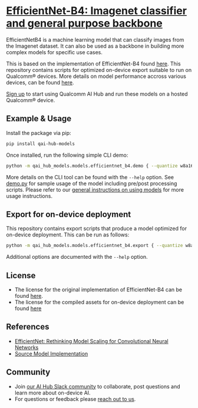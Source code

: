 # [EfficientNet-B4: Imagenet classifier and general purpose backbone](https://aihub.qualcomm.com/models/efficientnet_b4)

EfficientNetB4 is a machine learning model that can classify images from the Imagenet dataset. It can also be used as a backbone in building more complex models for specific use cases.

This is based on the implementation of EfficientNet-B4 found [here](https://github.com/pytorch/vision/blob/main/torchvision/models/efficientnet.py). This repository contains scripts for optimized on-device
export suitable to run on Qualcomm® devices. More details on model performance
accross various devices, can be found [here](https://aihub.qualcomm.com/models/efficientnet_b4).

[Sign up](https://myaccount.qualcomm.com/signup) to start using Qualcomm AI Hub and run these models on a hosted Qualcomm® device.




## Example & Usage

Install the package via pip:
```bash
pip install qai-hub-models
```


Once installed, run the following simple CLI demo:

```bash
python -m qai_hub_models.models.efficientnet_b4.demo { --quantize w8a16 }
```
More details on the CLI tool can be found with the `--help` option. See
[demo.py](demo.py) for sample usage of the model including pre/post processing
scripts. Please refer to our [general instructions on using
models](../../../#getting-started) for more usage instructions.

## Export for on-device deployment

This repository contains export scripts that produce a model optimized for
on-device deployment. This can be run as follows:

```bash
python -m qai_hub_models.models.efficientnet_b4.export { --quantize w8a16 }
```
Additional options are documented with the `--help` option.


## License
* The license for the original implementation of EfficientNet-B4 can be found
  [here](https://github.com/pytorch/vision/blob/main/LICENSE).
* The license for the compiled assets for on-device deployment can be found [here](https://qaihub-public-assets.s3.us-west-2.amazonaws.com/qai-hub-models/Qualcomm+AI+Hub+Proprietary+License.pdf)


## References
* [EfficientNet: Rethinking Model Scaling for Convolutional Neural Networks](https://arxiv.org/abs/1905.11946)
* [Source Model Implementation](https://github.com/pytorch/vision/blob/main/torchvision/models/efficientnet.py)



## Community
* Join [our AI Hub Slack community](https://aihub.qualcomm.com/community/slack) to collaborate, post questions and learn more about on-device AI.
* For questions or feedback please [reach out to us](mailto:ai-hub-support@qti.qualcomm.com).
